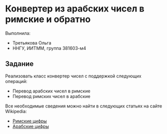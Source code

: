 # Конвертер из арабских чисел в римские и обратно

Выполнила:

- Третьякова Ольга
- ННГУ, ИИТММ, группа 381603-м4

## Задание
Реализовать класс конвертер чисел с поддержкой следующих операций:

- Перевод арабских чисел в римские
- Перевод римских чисел в арабские

Все необходимые сведения можно найти в следующих статьях на сайте Wikipedia:

- [Римские цифры][Roman numerals]
- [Арабские цифры][Arabic numerals]

<!--LINKS-->

[Roman numerals]: https://ru.wikipedia.org/wiki/Римские_цифры
[Arabic numerals]:  https://ru.wikipedia.org/wiki/Арабские_цифры